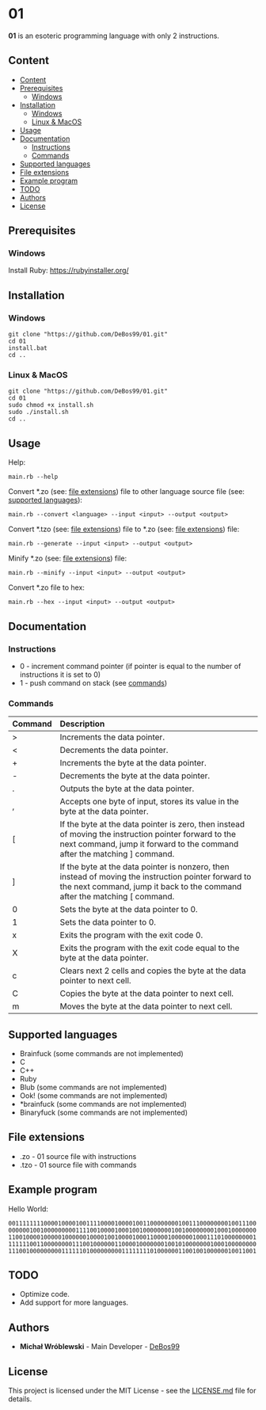 # 01

**01** is an esoteric programming language with only 2 instructions.

## Content

- [Content](#content)
- [Prerequisites](#prerequisites)
  - [Windows](#Prerequisites-Windows)
- [Installation](#installation)
  - [Windows](#Installation-Windows)
  - [Linux & MacOS](#Linux&MacOS)
- [Usage](#usage)
- [Documentation](#documentation)
  - [Instructions](#instructions)
  - [Commands](#commands)
- [Supported languages](#supported-languages)
- [File extensions](#file-extensions)
- [Example program](#example-program)
- [TODO](#todo)
- [Authors](#authors)
- [License](#license)

## Prerequisites

### <a name="Prerequisites-Windows">Windows

Install Ruby: https://rubyinstaller.org/

## Installation

### <a name="Installation-Windows">Windows

```
git clone "https://github.com/DeBos99/01.git"
cd 01
install.bat
cd ..
```

### <a name="Linux&MacOS">Linux & MacOS

```
git clone "https://github.com/DeBos99/01.git"
cd 01
sudo chmod +x install.sh
sudo ./install.sh
cd ..
```

## Usage

Help:

`main.rb --help`

Convert \*.zo (see: [file extensions](#file-extensions)) file to other language source file (see: [supported languages](#supported-languages)):

`main.rb --convert <language> --input <input> --output <output>`

Convert \*.tzo (see: [file extensions](#file-extensions)) file to \*.zo (see: [file extensions](#file-extensions)) file:

`main.rb --generate --input <input> --output <output>`

Minify \*.zo (see: [file extensions](#file-extensions)) file:

`main.rb --minify --input <input> --output <output>`

Convert \*.zo file to hex:

`main.rb --hex --input <input> --output <output>`

## Documentation

### Instructions

* 0 - increment command pointer (if pointer is equal to the number of instructions it is set to 0)
* 1 - push command on stack (see [commands](#commands))

### Commands

| Command | Description                                                                  |
| :---    | :---                                                                         |
| >       | Increments the data pointer.                                                 |
| <       | Decrements the data pointer.                                                 |
| +       | Increments the byte at the data pointer.                                     |
| -       | Decrements the byte at the data pointer.                                     |
| .       | Outputs the byte at the data pointer.                                        |
| ,       | Accepts one byte of input, stores its value in the byte at the data pointer. |
| \[      | If the byte at the data pointer is zero, then instead of moving the instruction pointer forward to the next command, jump it forward to the command after the matching ] command.                                     |
| ]      | If the byte at the data pointer is nonzero, then instead of moving the instruction pointer forward to the next command, jump it back to the command after the matching \[ command.                                    |
| 0      | Sets the byte at the data pointer to 0.                                       |
| 1      | Sets the data pointer to 0.                                                   |
| x      | Exits the program with the exit code 0.                                       |
| X      | Exits the program with the exit code equal to the byte at the data pointer.   |
| c      | Clears next 2 cells and copies the byte at the data pointer to next cell.     |
| C      | Copies the byte at the data pointer to next cell.                             |
| m      | Moves the byte at the data pointer to next cell.                              |

## Supported languages

* Brainfuck (some commands are not implemented)
* C
* C++
* Ruby
* Blub (some commands are not implemented)
* Ook! (some commands are not implemented)
* \*brainfuck (some commands are not implemented)
* Binaryfuck (some commands are not implemented)

## File extensions

* .zo - 01 source file with instructions
* .tzo - 01 source file with commands

## Example program

Hello World:

`00111111110000100001001111000010000100110000000010011100000000100111000000001001000000000111100100001000100100000000100100000000100010000000110010000100000100000010000100100001000110000100000010001110100000000111111100110000000011100100000011000010000000100101000000010001000000001110010000000001111110100000000011111111010000001100100100000010011001`

## TODO

* Optimize code.
* Add support for more languages.

## Authors

* **Michał Wróblewski** - Main Developer - [DeBos99](https://github.com/DeBos99)

## License

This project is licensed under the MIT License - see the [LICENSE.md](LICENSE.md) file for details.
